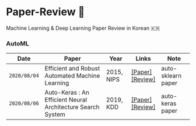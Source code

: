 # Paper-Review :pencil:
Machine Learning & Deep Learning Paper Review in Korean :kr:

### AutoML 
|Date|Paper|Year|Links|Note|
|------|---|---|---|---|
|`2020/08/04`|Efficient and Robust Automated Machine Learning|2015, NIPS|[[Paper]](https://papers.nips.cc/paper/5872-efficient-and-robust-automated-machine-learning)<br/>[[Review]](https://github.com/SoYoungCho/Paper-Review/blob/master/AutoML/Efficient%20and%20Robust%20Automated%20Machine%20Learning.md)|auto-sklearn paper|
|`2020/08/06`|Auto-Keras : An Efficient Neural Architecture Search System|2019, KDD|[[Paper]](https://dl.acm.org/doi/abs/10.1145/3292500.3330648?casa_token=LddCjNEVzVoAAAAA%3AVZX74vr1IWjpIlcguvG3KtWNe4J3M0vPEykzmFOGIiVjNKdo1W-nYu6BkxOHV0pSZVj_Jkyg8jTn1g)<br/>[[Review]](https://github.com/SoYoungCho/Paper-Review/blob/master/AutoML/Auto-Keras%20:%20An%20Efficient%20Neural%20Architecture%20Search%20System.md)|auto-keras paper|
